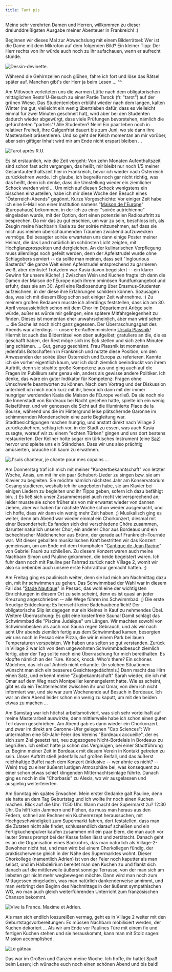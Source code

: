 ```yaml
---
title: Tant pis
---
```


Meine sehr verehrten Damen und Herren, willkommen zu dieser dreiunddreißigsten Ausgabe meiner Abenteuer in Frankreich! :)

Beginnen wir dieses Mal zur Abwechslung mit einem Bilderrätsel: Wer ist die Dame mit dem Mikrofon auf dem folgenden Bild? Ein kleiner Tipp: Der Herr rechts von ihr würde auch noch zu ihr aufschauen, wenn er aufrecht stünde.

![Dessin-devinette.]($media$/Photo3035.jpg)

Während die Gehirnzellen noch glühen, fahre ich fort und löse das Rätsel später auf. Manchen gibt's der Herr ja beim Lesen ... ^^

Am Mittwoch verleiteten uns die warmen Lüfte nach dem obligatorischen mittäglichen Resto'U-Besuch zu einer Partie Tarock (fr. "tarot") auf der grünen Wiese. Das Studentenleben erblüht wieder nach dem langen, kalten Winter (na gut, vielleicht ein wenig übertrieben dafür, dass es vielleicht einmal für zwei Minuten geschneit hat), wird aber bei den Studenten dadurch wieder abgewürgt, dass viele Prüfungen bevorstehen, nämlich die gefürchteten "partiels"! Alle Studenten? Nein! Ein paar leben noch in relativer Freiheit, ihre Galgenfrist dauert bis zum Juni, wo sie dann ihre Masterarbeit präsentieren. Und so geht der Kelch momentan an mir vorüber, aber sein giftiger Inhalt wird mir am Ende nicht erspart bleiben ...

![Tarot après R.U.]($media$/Photo3031.jpg)

Es ist erstaunlich, wie die Zeit vergeht: Von zehn Monaten Aufenthaltszeit sind schon fast acht vergangen, das heißt, mir bleibt nur noch 1/5 meiner Gesamtaufenthaltszeit hier in Frankreich, bevor ich wieder nach Österreich zurückkehren werde. Ich glaube, ich begreife noch gar nicht richtig, was das heißt, denn ich denke, dass die Umstellung wieder ein ziemlicher Schock werden wird ...
Um mich auf diesen Schock wenigstens ein bisschen einzustellen, habe ich mir diese Woche den Besuch eines "Österreich-Abends" gegönnt. Kurze Vorgeschichte: Vor einiger Zeit habe ich eine E-Mail von einer Institution namens "[Maison de l'Europe](http://www.europe-bordeaux.eu/)" (Europahaus) bekommen, in der ich zu einer "soirée autrichienne" eingeladen wurde, mit der Option, dort einen potenziellen Radioauftritt zu besprechen. Da mir das zu gut erschien, um war zu sein, beschloss ich, als Zeugin meine Nachbarin Kasia zu der soirée mitzunehmen, auf dass sie mich aus meinen überschäumenden Träumen zwickend aufzuwecken vermöge. Bei besagter soirée erwarteten uns dann einige Poster meiner Heimat, die das Land natürlich im schönsten Licht zeigten, mit Hochglanzprospekten und dergleichen. An der kulinarischen Verpflegung muss allerdings noch gefeilt werden, denn der Apfelstrudel wurde ohne Schlagobers serviert -- da sollte man meinen, dass seit "Inglourious Basterds" die ganze Welt einen Apfelstrudel entsprechend zu garnieren weiß, aber denkste! Trotzdem war Kasia davon begeistert -- ein klarer Gewinn für unsere Küche! ;)
Zwischen Wein und Kuchen fragte ich dann die Damen der Maison de l'Europe nach ihrem ominösen Rundfunkangebot und erfuhr, dass sie am 30. April eine Radiosendung über Erasmus-Studenten aufzeichnen, in der diese ihre Erfahrungen schildern können. Sozusagen das, was ich mit diesem Blog schon seit einiger Zeit wahrnehme. :) Zu meinem großen Bedauern musste ich allerdings feststellen, dass ich am 30. April voraussichtlich schon mit dem Chor im Département Ariège sein würde, außer es würde mir gelingen, eine spätere Mitfahrgelegenheit zu finden. Dieses ist momentan eher unwahrscheinlich, aber man wird sehen ... die Sache ist noch nicht ganz gegessen.
Der Überraschungsgast des Abends war allerdings -- unsere Ex-Außenministerin [Ursula Plassnik](http://de.wikipedia.org/wiki/Ursula_Plassnik)! Hiermit ist auch das Bilderrätsel von oben aufgelöst; gratuliere an die, die es geschafft haben, der Rest möge sich ins Eck stellen und sich zehn Minuten lang schämen. ...
Gut, genug geschämt. Frau Plassnik ist momentan jedenfalls Botschafterin in Frankreich und nutzte diese Position, um den Anwesenden der soirée über Österreich und Europa zu referieren. Kannte ich sie vorher eigentlich kaum, war ich doch ziemlich beeindruckt von ihrem Auftritt, denn sie strahlte große Kompetenz aus und ging auch auf die Fragen im Publikum sehr genau ein, anders als gewisse andere Politiker. Ich denke, das wäre ein guter Indikator für Kompetenz: Fragen ohne Umschweife beantworten zu können.
Nach dem Vortrag und der Diskussion unterhielt ich mich noch kurz mit ihr, bevor ich dann mit der immer hungriger werdenden Kasia die Maison de l'Europe verließ. Da sie noch nie die Innenstadt von Bordeaux bei Nacht gesehen hatte, spielte ich ein wenig Reiseführer, und wir genossen die Sicht auf die illuminierte Place de la Bourse, während uns die im Hintergrund leise plätschernde Garonne im schimmernden Mondenschein eine zarte Begleitung war. Stadtbesichtigungen machen hungrig, und anstatt direkt nach Village 2 zurückzukehren, schlug ich vor, in der Stadt zu essen, was auch Kasia zusagte, worauf wir zu einem "echten Türken" gingen und uns dort bestens restaurierten. Der Kellner holte sogar ein türkisches Instrument (eine [Saz](http://de.wikipedia.org/wiki/Saz)) hervor und spielte uns ein Ständchen. Dass wir uns also prächtig amüsierten, brauche ich kaum zu erwähnen.

![J'suis chanteur, je chante pour mes copains ...]($media$/Photo3037.jpg)

Am Donnerstag traf ich mich mit meiner "Konzertbekanntschaft" von letzter Woche, Anaïs, um mit ihr ein paar Schubert-Lieder zu singen bzw. sie am Klavier zu begleiten. Sie möchte nämlich nächstes Jahr am Konservatorium Gesang studieren, weshalb ich ihr angeboten habe, sie am Klavier bei einigen Liedern zu begleiten und ihr Tipps geben, sofern ich dazu befähigt bin. ;) Es ließ sich unser Zusammenspiel auch recht vielversprechend an; leider musste sie schon früher als von mir erwartet wieder von dannen ziehen, aber wir haben für nächste Woche schon wieder ausgemacht, und ich hoffe, dass wir dann ein wenig mehr Zeit haben. ;)
Musikalisch ging es weiter, denn am Abend war wieder einmal ein Chorkonzert, diesmal mit einer Besonderheit: Es fanden sich drei verschiedene Chöre zusammen, darunter natürlich unserer Chor, ein anderer Chor aus Bordeaux und ein tschechischer Mädchenchor aus Brünn, der gerade auf Frankreich-Tournée war. Mit dieser geballten musikalischen Kraft bestritten wir das Konzert gemeinsam, um am Ende mit dem triumphalen "[Cantique de Jean Racine](http://www.youtube.com/watch?v=NzUMfVpugq4)" von Gabriel Fauré zu schließen.
Zu diesem Konzert waren auch meine Nachbarn Simon und Pauline gekommen, die beide begeistert waren. Ich fuhr dann noch mit Pauline per Fahrrad zurück nach Village 2, womit wir also so nebenbei auch unsere erste Fahrradtour gemacht hatten. ;)

Am Freitag ging es paulinisch weiter, denn sie lud mich am Nachmittag dazu ein, mit ihr schwimmen zu gehen. Das Schwimmbad der Wahl war in diesem Fall das "[Stade Nautique](http://www.stadenautique-de-pessac.fr)" in Pessac, das wohl eine der wichtigsten Einrichtungen in diesem Ort zu sein scheint, denn es ist quasi an jeder Kreuzung angeschrieben -- alle Wege führen ins Schwimmbad. ;) Die erste freudige Entdeckung: Es herrscht keine Badehaubenpflicht! Der obligatorische Slip ist dagegen nur ein kleines in Kauf zu nehmendes Übel. Weitere Überraschung: Es gibt eine kostenfreie Sauna! Damit schlägt das Schwimmbad die "Piscine Judaïque" um Längen. Wir machten sowohl von Schwimmbecken als auch von Sauna regen Gebrauch, und als wir nach acht Uhr abends ziemlich fertig aus dem Schwimmbad kamen, besorgten wir uns noch in Pessac eine Pizza, die wir in einem Park bei lauen Temperaturen verspeisten. Wir haben uns selten so gut verstanden.
Zurück in Village 2 war ich von dem ungewohnten Schwimmbadbesuch ziemlich fertig, aber der Tag sollte noch eine Überraschung für mich bereithalten. Es klopfte nämlich an der Türe. Knock, knock. Who's there? Ein schönes Mädchen, das ich auf Anhieb nicht erkannte. (In solchen Situationen wünscht man sich ein besseres Gesichtergedächtnis.) Dann macht das Hirn einen Satz, und erkennt meine "Zugbekanntschaft" Sarah wieder, die ich mit Omar auf dem Weg nach Montpellier kennengelernt hatte. Wie es scheint, gibt es da ein Techtelmechtel zwischen ihr und Omar, von dem ich nicht informiert war, und sie war zum Wochenende auf Besuch in Bordeaux. Ich war an dem Abend leider schon ein wenig zu kaputt, um mit den beiden etwas zu machen ...

Am Samstag war ich höchst arbeitsmotiviert, was sich sehr vorteilhaft auf meine Masterarbeit auswirkte, denn mittlerweile habe ich schon einen guten Teil davon geschrieben.
Am Abend gab es dann wieder ein Chorkonzert, und zwar im direkt am Garonne-Ufer gelegenen "Cap Sciences": Wir untermalten eine 50-Jahr-Feier des Vereins "Bordeaux accueille", der es sich zum Ziel gesetzt hat, neu zugezogene Nicht-Bordelais in Bordeaux zu begrüßen. Ich selbst hatte ja schon das Vergnügen, bei einer Stadtführung zu Beginn meiner Zeit in Bordeaux mit diesem Verein in Kontakt getreten zu sein. Unser Auftritt stieß jedenfalls auf großen Beifall, und das äußerst reichhaltige Buffet nach dem Konzert (inklusive -- wer ahnte es nicht? -- Wein) trug zu einer äußerst lustigen Atmosphäre bei, was konsequent zu einer schon etwas schief klingenden Mitternachtseinlage führte. Danach ging es noch in die "Chorbasis" zu Alexis, wo wir ausgelassen und ausgiebig weiterfeierten.

Am Sonntag ein spätes Erwachen. Mein erster Gedanke galt Pauline, denn sie hatte an dem Tag Geburtstag und ich wollte ihr noch einen Kuchen machen. Blick auf die Uhr: 11:50 Uhr. Wann macht der Supermarkt zu? 12:30 Uhr. Da hilft kein Jammern und Flehen, da muss man heraus aus den Federn, schnell am Rechner ein Kuchenrezept heraussuchen, mit Hochgeschwindigkeit zum Supermarkt fahren, dort feststellen, dass man die Zutaten nicht alle findet, schlussendlich darauf scheißen und ein Fertigkuchenpulver kaufen zusammen mit ein paar Eiern, die man auch vor lauter Stress prompt bei der Kasse fallen lässt und zertätscht. Danach geht es an die Organisation eines Backrohrs, das man natürlich als Village-2-Bewohner nicht hat, und man wird bei einem Chorkollegen fündig, der praktischerweise gleich in der Nähe des Supermarktes wohnt. Dieser Chorkollege (namentlich Adrien) ist von der Feier noch kaputter als man selbst, und im Halbdelirium bereitet man den Kuchen zu und flankt sich danach auf die mittlerweile äußerst sonnige Terrasse, von der man sich am liebsten gar nicht mehr wegbewegen möchte. Dann wird man noch zum Mittagessen eingeladen, was man natürlich dankenderweise annimmt, und man verbringt den Beginn des Nachmittags in der äußerst sympathischen WG, wo man auch gleich weiterführenden Unterricht zum französischen Chanson bekommt.

![Vive la France. Maxime et Adrien.]($media$/Photo3054.jpg)

Als man sich endlich loszureißen vermag, geht es in Village 2 weiter mit den Geburtstagsvorbereitungen: Es müssen Nachbarn mobilisiert werden, der Kuchen dekoriert ...
Als wir am Ende vor Paulines Türe mit einem fix und fertigen Kuchen stehen und sie herauskommt, kann man mit Stolz sagen: Mission accomplished.

![Le gâteau.]($media$/Photo3058.jpg)



Das war im Großen und Ganzen meine Woche. Ich hoffe, ihr hattet Spaß beim Lesen; ich wünsche euch noch einen schönen Abend und bis bald!
